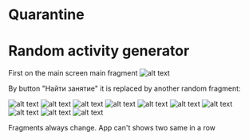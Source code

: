 # Quarantine
**Random activity generator**
=====
First on the main screen main fragment ![alt text](0.jpg)

By button "Найти занятие" it is replaced by another random fragment:

![alt text](1.jpg)
![alt text](2.jpg)
![alt text](3.jpg)
![alt text](4.jpg)
![alt text](5.jpg)
![alt text](6.jpg)
![alt text](7.jpg)
![alt text](8.jpg)
![alt text](9.jpg)
![alt text](10.jpg)

Fragments always change. App can't shows two same in a row
